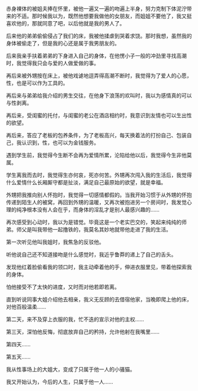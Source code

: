 赤身裸体的被姐夫捧在怀里，被他一遍又一遍的吻遍上半身，努力克制下体泥泞带来的不适。那时候我以为，既然他想要我做他的女朋友，而姐姐不要他了，我又挺喜欢他的，那就同意了吧，以后他就是我的男人了。

后来他的弟弟偷偷侵占了我们的床，我被他揉虐到哭着求饶。那时我想，虽然我的身体被偷走了，但是我的心还是属于我男朋友的。

后来我亲手扶着弟弟的下身进入自己的身体，在他愣小子一般的冲劲里寻找高潮时，我觉得我只会与爱的人做爱做的事。

再后来被外甥按在床上，被他戏谑地逗弄得高潮不断时，我觉得为了爱人的心愿，性，也是可以作为工具的。

再后来与弟弟给我介绍的男生交往，在他身下浪荡的欢叫时，我以为感情真的可以与性剥离。

再后来，受闺蜜的托付，与闺蜜的老公在酒店相约时，我意识到友情也可以生出性的欲望。

再后来，答应了老板的包养条件，为了老板高兴，每天换着法的打扮自己、包装自己，我认识到，性，也可以为金钱服务。

遇到学生前，我觉得今生断不会再为爱情所累，沦陷给他以后，我觉得今生非他莫属。

学生离我而去时，我觉得生亦何哀，死亦何苦。外甥再次闯入我的生活后，我觉得什么爱情什么长厢厮守都是扯淡，满足自己最原始的欲望，就是幸福。

外甥把我推向别人怀抱时，我觉得一切感情都假的。当我开始习惯于从外甥的怀抱传递到陌生人的被窝，再回到外甥的温暖，又再次被抱进另一个房间时，我发觉心理的纯净根本没有人会在乎，而身体的淫乱才是别人最感兴趣的……



再次感受到心动时，我以为是错觉。毕竟这是一个老实巴交的，笑起来纯纯的师弟。师父是叫我带他一起撸铁的，我莫名其妙地就带他走进了我的生活。

第一次听见他叫我姐时，我焦急的反驳他。

听他说自己还不知道接吻是什么感觉时，我近乎鲁莽的递上了自己的舌头。

发现他红着脸偷看我的领口时，我主动牵着他的手，伸进衣服里见，带着他探索我的身体。

怕他接受不了太快的进度，又时而对他若即若离。

直到听说同事大姐介绍他去相亲，我义无反顾的去借宿他家，当晚即爬上他的床，对他百般温柔……

第二天，来不及穿上衣服的我，忙不迭的宣示对他的主权……

第三天，深怕他反悔，彻底放弃自己的矜持，允许他射在我嘴里……

第四天……

第五天……

我从性事场上的大姐大，变成了只属于他一人的小骚猫。

我又开始认为，今后的人生，只属于他一人……